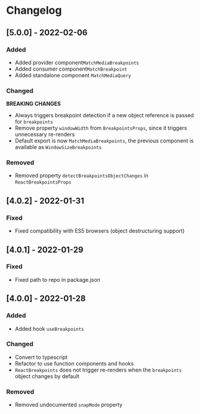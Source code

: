 # Changelog

## [5.0.0] - 2022-02-06

### Added

- Added provider component`MatchMediaBreakpoints`
- Added consumer component`MatchBreakpoint`
- Added standalone component `MatchMediaQuery`

### Changed

**BREAKING CHANGES**

- Always triggers breakpoint detection if a new object reference is passed for `breakpoints`
- Remove property `windowWidth` from `BreakpointsProps`, since it triggers unnecessary re-renders
- Default export is now `MatchMediaBreakpoints`, the previous component is available as `WindowSizeBreakpoints`

### Removed

- Removed property `detectBreakpointsObjectChanges` in `ReactBreakpointsProps`

## [4.0.2] - 2022-01-31

### Fixed

- Fixed compatibility with ES5 browsers (object destructuring support)

## [4.0.1] - 2022-01-29

### Fixed

- Fixed path to repo in package.json

## [4.0.0] - 2022-01-28

### Added

- Added hook `useBreakpoints`

### Changed

- Convert to typescript
- Refactor to use function components and hooks
- `ReactBreakpoints` does not trigger re-renders when the `breakpoints` object changes by default

### Removed

- Removed undocumented `snapMode` property
